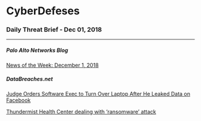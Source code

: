 # CyberDefeses
### Daily Threat Brief - Dec 01, 2018

 
-----
 
##### Palo Alto Networks Blog
[News of the Week: December 1, 2018](http://feedproxy.google.com/~r/PaloAltoNetworks/~3/A64_bzis9GI/)
 
##### DataBreaches.net
[Judge Orders Software Exec to Turn Over Laptop After He Leaked Data on Facebook](https://www.databreaches.net/judge-orders-software-exec-to-turn-over-laptop-after-he-leaked-data-on-facebook/)
 
[Thundermist Health Center dealing with ‘ransomware’ attack](https://www.databreaches.net/thundermist-health-center-dealing-with-ransomware-attack/)
 
